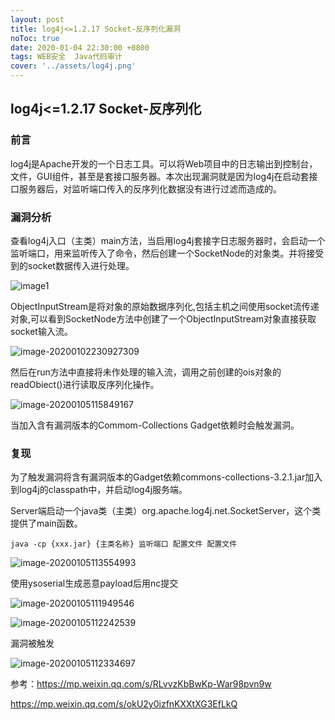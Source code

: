 ```yaml
---
layout: post
title: log4j<=1.2.17 Socket-反序列化漏洞
noToc: true
date: 2020-01-04 22:30:00 +0800
tags: WEB安全  Java代码审计
cover: '../assets/log4j.png' 
---
```


## log4j<=1.2.17 **Socket**-反序列化

### 前言

log4j是Apache开发的一个日志工具。可以将Web项目中的日志输出到控制台，文件，GUI组件，甚至是套接口服务器。本次出现漏洞就是因为log4j在启动套接口服务器后，对监听端口传入的反序列化数据没有进行过滤而造成的。

### 漏洞分析

查看log4j入口（主类）main方法，当启用log4j套接字日志服务器时，会启动一个监听端口，用来监听传入了命令，然后创建一个SocketNode的对象类。并将接受到的socket数据传入进行处理。

![image1]({{site.baseurl}}/assets/images/java反序列化/log4j-images/1.png)

ObjectInputStream是将对象的原始数据序列化,包括主机之间使用socket流传递对象,可以看到SocketNode方法中创建了一个ObjectInputStream对象直接获取socket输入流。

![image-20200102230927309]({{site.baseurl}}/assets/images/java反序列化/log4j-images/2.png)

然后在run方法中直接将未作处理的输入流，调用之前创建的ois对象的readObiect()进行读取反序列化操作。

![image-20200105115849167]({{site.baseurl}}/assets/images/java反序列化/log4j-images/3.png)

当加入含有漏洞版本的Commom-Collections Gadget依赖时会触发漏洞。

### 复现

为了触发漏洞将含有漏洞版本的Gadget依赖commons-collections-3.2.1.jar加入到log4j的classpath中，并启动log4j服务端。

Server端启动一个java类（主类）org.apache.log4j.net.SocketServer，这个类提供了main函数。

`java -cp {xxx.jar} {主类名称} 监听端口 配置文件 配置文件`

![image-20200105113554993]({{site.baseurl}}/assets/images/java反序列化/log4j-images/4.png)

使用ysoserial生成恶意payload后用nc提交

![image-20200105111949546]({{site.baseurl}}/assets/images/java反序列化/log4j-images/5.png)

![image-20200105112242539](C:\Users\clover\AppData\Roaming\Typora\typora-user-images\image-20200105112242539.png)

漏洞被触发

![image-20200105112334697]({{site.baseurl}}/assets/images/java反序列化/log4j-images/6.png)



参考：https://mp.weixin.qq.com/s/RLvvzKbBwKp-War98pvn9w

https://mp.weixin.qq.com/s/okU2y0izfnKXXtXG3EfLkQ